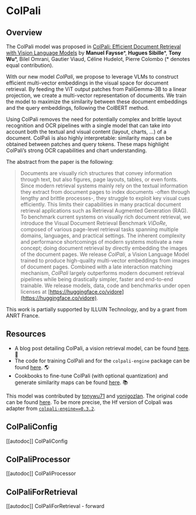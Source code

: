 <!--Copyright 2024 The HuggingFace Team. All rights reserved.

Licensed under the Apache License, Version 2.0 (the "License"); you may not use this file except in compliance with
the License. You may obtain a copy of the License at

http://www.apache.org/licenses/LICENSE-2.0

Unless required by applicable law or agreed to in writing, software distributed under the License is distributed on
an "AS IS" BASIS, WITHOUT WARRANTIES OR CONDITIONS OF ANY KIND, either express or implied. See the License for the
specific language governing permissions and limitations under the License.

⚠️ Note that this file is in Markdown but contain specific syntax for our doc-builder (similar to MDX) that may not be
rendered properly in your Markdown viewer.

-->

# ColPali

## Overview

The ColPali model was proposed in [ColPali: Efficient Document Retrieval with Vision Language Models](https://doi.org/10.48550/arXiv.2407.01449) by **Manuel Faysse***, **Hugues Sibille***, **Tony Wu***, Bilel Omrani, Gautier Viaud, Céline Hudelot, Pierre Colombo (* denotes equal contribution).

With our new model *ColPali*, we propose to leverage VLMs to construct efficient multi-vector embeddings in the visual space for document retrieval. By feeding the ViT output patches from PaliGemma-3B to a linear projection, we create a multi-vector representation of documents. We train the model to maximize the similarity between these document embeddings and the query embeddings, following the ColBERT method.

Using ColPali removes the need for potentially complex and brittle layout recognition and OCR pipelines with a single model that can take into account both the textual and visual content (layout, charts, ...) of a document. ColPali is also highly interpretable: similarity maps can be obtained between patches and query tokens. These maps highlight ColPali’s strong OCR capabilities and chart understanding.

The abstract from the paper is the following:

> Documents are visually rich structures that convey information through text, but also figures, page layouts, tables, or even fonts. Since modern retrieval systems mainly rely on the textual information they extract from document pages to index documents -often through lengthy and brittle processes-, they struggle to exploit key visual cues efficiently. This limits their capabilities in many practical document retrieval applications such as Retrieval Augmented Generation (RAG).
To benchmark current systems on visually rich document retrieval, we introduce the Visual Document Retrieval Benchmark *ViDoRe*, composed of various page-level retrieval tasks spanning multiple domains, languages, and practical settings.
The inherent complexity and performance shortcomings of modern systems motivate a new concept; doing document retrieval by directly embedding the images of the document pages. We release *ColPali*, a Vision Language Model trained to produce high-quality multi-vector embeddings from images of document pages. Combined with a late interaction matching mechanism, *ColPali* largely outperforms modern document retrieval pipelines while being drastically simpler, faster and end-to-end trainable.
We release models, data, code and benchmarks under open licenses at [https://huggingface.co/vidore](https://huggingface.co/vidore).

This work is partially supported by ILLUIN Technology, and by a grant from ANRT France.

## Resources

- A blog post detailing ColPali, a vision retrieval model, can be found [here](https://huggingface.co/blog/manu/colpali). 📝
- The code for training ColPali and for the `colpali-engine` package can be found [here](https://github.com/illuin-tech/colpali). 🌎
- Cookbooks to fine-tune ColPali (with optional quantization) and generate similarity maps can be found [here](https://github.com/tonywu71/colpali-cookbooks). 📚

This model was contributed by [tonywu71](https://huggingface.co/tonywu71) and [yonigozlan](https://huggingface.co/yonigozlan).
The original code can be found [here](https://github.com/illuin-tech/colpali). To be more precise, the Hf version of Colpali was adapter from [`colpali-engine==0.3.2`](https://github.com/illuin-tech/colpali/releases/tag/v0.3.2).

## ColPaliConfig

[[autodoc]] ColPaliConfig

## ColPaliProcessor

[[autodoc]] ColPaliProcessor

## ColPaliForRetrieval

[[autodoc]] ColPaliForRetrieval
    - forward

